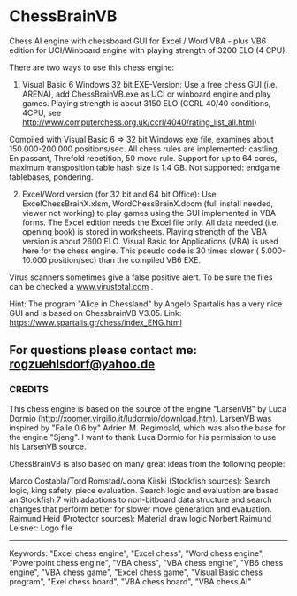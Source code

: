 # ChessBrainVB
Chess AI engine with chessboard GUI for Excel / Word VBA - plus VB6 edition for UCI/Winboard engine with playing strength of 3200 ELO (4 CPU).

There are two ways to use this chess engine:

1. Visual Basic 6 Windows 32 bit EXE-Version: 
Use a free chess GUI (i.e. ARENA), add ChessBrainVB.exe as UCI or winboard engine and play games. 
Playing strength is about 3150 ELO (CCRL 40/40 conditions, 4CPU, see http://www.computerchess.org.uk/ccrl/4040/rating_list_all.html) 

Compiled with Visual Basic 6 => 32 bit Windows exe file, examines about 150.000-200.000 positions/sec.
All chess rules are implemented: castling, En passant, Threfold repetition, 50 move rule.
Support for up to 64 cores, maximum transposition table hash size is 1.4 GB.
Not supported: endgame tablebases, pondering.
 
2. Excel/Word version (for 32 bit and 64 bit Office): 
Use ExcelChessBrainX.xlsm, WordChessBrainX.docm (full install needed, viewer not working) to play games using the GUI implemented in VBA forms.
The Excel edition needs the Excel file only. All data needed (i.e. opening book) is stored in worksheets. 
Playing strength of the VBA version is about 2600 ELO. Visual Basic for Applications (VBA) is used here for the chess engine. 
This pseudo code is 30 times slower ( 5.000-10.000 position/sec) than the compiled VB6 EXE.

Virus scanners sometimes give a false positive alert. To be sure the files can be checked a www.virustotal.com .

Hint: The program "Alice in Chessland" by Angelo Spartalis has a very nice GUI and is based on ChessbrainVB V3.05. 
Link: https://www.spartalis.gr/chess/index_ENG.html

For questions please contact me:
rogzuehlsdorf@yahoo.de
----------------------------------------------------------------------
### CREDITS
This chess engine is based on the source of the engine "LarsenVB" by Luca Dormio (http://xoomer.virgilio.it/ludormio/download.htm).
LarsenVB was inspired by "Faile 0.6 by" Adrien M. Regimbald, which was also the base for the engine "Sjeng".
I want to thank Luca Dormio for his permission to use his LarsenVB source. 

ChessBrainVB is also based on many great ideas from the following people: 

Marco Costabla/Tord Romstad/Joona Kiiski (Stockfish sources): Search logic, king safety, piece evaluation.
Search logic and evaluation are based an Stockfish 7 with adaptions to non-bitboard data structure and search changes that perform better for slower move generation and evaluation.
Raimund Heid (Protector sources):  Material draw logic
Norbert Raimund Leisner: Logo file

----------------------------------------------------------------------
Keywords: "Excel chess engine", "Excel chess", "Word chess engine", "Powerpoint chess engine", "VBA chess", "VBA chess engine", "VB6 chess engine", "VBA chess game", "Excel chess game", "Visual Basic chess program", "Exel chess board", "VBA chess board", "VBA chess AI"
